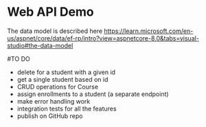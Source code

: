 ﻿# Web API Demo 

The data model is described here 
https://learn.microsoft.com/en-us/aspnet/core/data/ef-rp/intro?view=aspnetcore-8.0&tabs=visual-studio#the-data-model




#TO DO 

- delete for a student with a given id 
- get a single student based on id 
- CRUD operations for Course 
- assign enrollments to a student (a separate endpoint)
- make error handling work 
- integration tests for all the features 
- publish on GitHub repo 